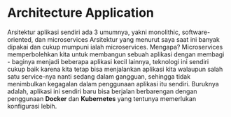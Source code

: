 # Architecture Application

Arsitektur aplikasi sendiri ada 3 umumnya, yakni monolithic, software-oriented, dan microservices
Arsitektur yang menurut saya saat ini banyak dipakai dan cukup mumpuni ialah microservices. Mengapa?
Microservices memperbolehkan kita untuk membangun sebuah aplikasi dengan membagi - baginya menjadi beberapa aplikasi kecil lainnya, teknologi ini sendiri cukup baik karena kita tetap bisa menjalankan aplikasi kita walaupun salah satu service-nya nanti sedang dalam gangguan, sehingga tidak menimbulkan kegagalan dalam penggunaan aplikasi itu sendiri. Buruknya adalah, aplikasi ini sendiri baru bisa berjalan berbarengan dengan penggunaan **Docker** dan **Kubernetes** yang tentunya memerlukan konfigurasi lebih.